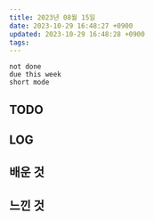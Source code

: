 ```yaml
---
title: 2023년 08월 15일
date: 2023-10-29 16:48:27 +0900
updated: 2023-10-29 16:48:28 +0900
tags: 
---
```


```tasks
not done 
due this week
short mode
```

## TODO

## LOG

## 배운 것

## 느낀 것
